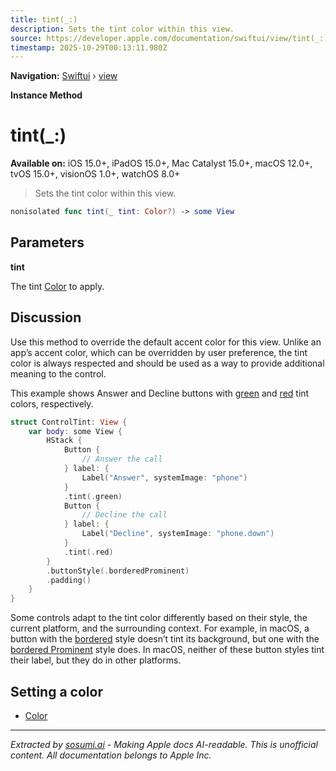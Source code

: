 ```yaml
---
title: tint(_:)
description: Sets the tint color within this view.
source: https://developer.apple.com/documentation/swiftui/view/tint(_:)
timestamp: 2025-10-29T00:13:11.980Z
---
```


**Navigation:** [Swiftui](/documentation/swiftui) › [view](/documentation/swiftui/view)

**Instance Method**

# tint(_:)

**Available on:** iOS 15.0+, iPadOS 15.0+, Mac Catalyst 15.0+, macOS 12.0+, tvOS 15.0+, visionOS 1.0+, watchOS 8.0+

> Sets the tint color within this view.

```swift
nonisolated func tint(_ tint: Color?) -> some View
```

## Parameters

**tint**

The tint [Color](/documentation/swiftui/color) to apply.



## Discussion

Use this method to override the default accent color for this view. Unlike an app’s accent color, which can be overridden by user preference, the tint color is always respected and should be used as a way to provide additional meaning to the control.

This example shows Answer and Decline buttons with [green](/documentation/swiftui/shapestyle/green) and [red](/documentation/swiftui/shapestyle/red) tint colors, respectively.

```swift
struct ControlTint: View {
    var body: some View {
        HStack {
            Button {
                // Answer the call
            } label: {
                Label("Answer", systemImage: "phone")
            }
            .tint(.green)
            Button {
                // Decline the call
            } label: {
                Label("Decline", systemImage: "phone.down")
            }
            .tint(.red)
        }
        .buttonStyle(.borderedProminent)
        .padding()
    }
}
```

Some controls adapt to the tint color differently based on their style, the current platform, and the surrounding context. For example, in macOS, a button with the [bordered](/documentation/swiftui/primitivebuttonstyle/bordered) style doesn’t tint its background, but one with the [bordered Prominent](/documentation/swiftui/primitivebuttonstyle/borderedprominent) style does. In macOS, neither of these button styles tint their label, but they do in other platforms.

## Setting a color

- [Color](/documentation/swiftui/color)

---

*Extracted by [sosumi.ai](https://sosumi.ai) - Making Apple docs AI-readable.*
*This is unofficial content. All documentation belongs to Apple Inc.*
